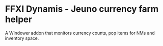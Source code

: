 # FFXI Dynamis - Jeuno currency farm helper

A Windower addon that monitors currency counts, pop items for NMs and inventory space.

